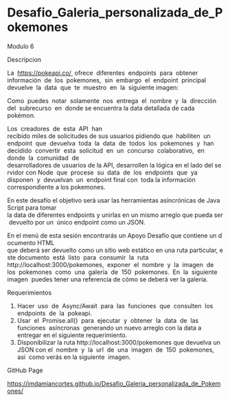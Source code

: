 # Desafio_Galeria_personalizada_de_Pokemones

Modulo 6

Descripcion

La  https://pokeapi.co/  ofrece  diferentes  endpoints  para  obtener  información  de  los 
pokemones,  sin  embargo  el  endpoint  principal  devuelve  la  data  que  te  muestro  en  la 
siguiente imagen:

Como  puedes  notar  solamente  nos  entrega  el  nombre  y  la  dirección  del  subrecurso  en 
donde se encuentra la data detallada de cada pokémon.

Los  creadores  de  esta  API  han  recibido miles de solicitudes de sus usuarios pidiendo que 
habiliten  un  endpoint  que  devuelva  toda  la  data  de  todos  los  pokemones  y  han  decidido 
convertir  esta  solicitud  en  un  concurso  colaborativo,  en  donde  la  comunidad  de 
desarrolladores de usuarios de la API, desarrollen la lógica en el lado del servidor con Node 
que  procese  su  data  de  los  endpoints  que  ya  disponen  y  devuelvan  un  endpoint final con 
toda la información correspondiente a los pokemones. 

En este desafío el objetivo será usar las herramientas asincrónicas de JavaScript para tomar 
la data de diferentes endpoints y unirlas en un mismo arreglo que pueda ser devuelto por un 
único endpoint como un JSON. 

En el menú de esta sesión encontrarás un Apoyo Desafío que contiene un documento HTML 
que deberá ser devuelto como un sitio web estático en una ruta particular, este documento 
está  listo  para  consumir  la  ruta  http://localhost:3000/pokemones,  exponer  el  nombre  y  la 
imagen  de  los  pokemones  como  una  galería  de  150  pokemones.  En  la  siguiente  imagen 
puedes tener una referencia de cómo se deberá ver la galería.

Requerimientos
 
1.   Hacer  uso  de  Async/Await  para  las  funciones  que  consulten  los  endpoints  de  la 
pokeapi.  
2.   Usar  el  Promise.all()  para  ejecutar  y  obtener  la  data  de  las  funciones  asíncronas 
generando un nuevo arreglo con la data a entregar en el siguiente requerimiento.      
3. Disponibilizar la ruta http://localhost:3000/pokemones que devuelva un JSON con el 
nombre  y  la  url  de  una  imagen  de  150  pokemones,  asi  como verás en la siguiente 
imagen.  

GitHub Page

https://imdamiancortes.github.io/Desafio_Galeria_personalizada_de_Pokemones/
